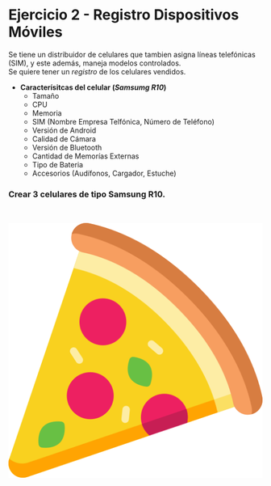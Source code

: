 # Ejercicio 2 - Registro Dispositivos Móviles

Se tiene un distribuidor de celulares que tambien asigna líneas telefónicas (SIM), y este además, maneja modelos controlados. </br>
Se quiere tener un *registro* de los celulares vendidos.

- **Caracterísitcas del celular (*Samsumg R10*)**
  - Tamaño
  - CPU
  - Memoria
  - SIM (Nombre Empresa Telfónica, Número de Teléfono)
  - Versión de Android
  - Calidad de Cámara
  - Versión de Bluetooth
  - Cantidad de Memorías Externas
  - Tipo de Bateria
  - Accesorios (Audífonos, Cargador, Estuche)

### Crear 3 celulares de tipo Samsung R10.</br>
 </br>
 <p align="center">
    <img src="https://github.com/AleS900/prueba/blob/master/assets/36dfa070357ed68740e3391d8f34e55d.png" />
 </p>

